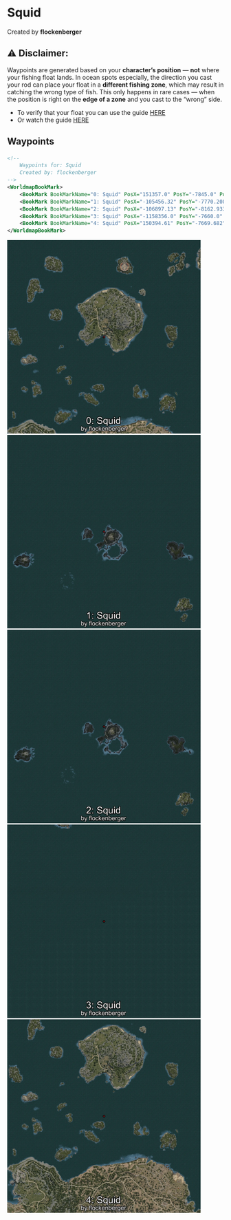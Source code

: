 # Squid
Created by **flockenberger**

## ⚠️ Disclaimer:
Waypoints are generated based on your __**character’s position**__ — __not__ where your fishing float lands.
In ocean spots especially, the direction you cast your rod can place your float in a **different fishing zone**, which may result in catching the wrong type of fish.
This only happens in rare cases — when the position is right on the **edge of a zone** and you cast to the “wrong” side.

- To verify that your float you can use the guide [HERE](https://flockenberger.github.io/bdo-fish-position/)
- Or watch the guide [HERE](https://youtu.be/t-VXcRoNojk)

## Waypoints
```xml
<!--
    Waypoints for: Squid
    Created by: flockenberger
-->
<WorldmapBookMark>
    <BookMark BookMarkName="0: Squid" PosX="151357.0" PosY="-7845.0" PosZ="291492.0" />
    <BookMark BookMarkName="1: Squid" PosX="-105456.32" PosY="-7770.208" PosZ="633819.75" />
    <BookMark BookMarkName="2: Squid" PosX="-106897.13" PosY="-8162.9336" PosZ="632805.06" />
    <BookMark BookMarkName="3: Squid" PosX="-1158356.0" PosY="-7660.0" PosZ="903614.0" />
    <BookMark BookMarkName="4: Squid" PosX="150394.61" PosY="-7669.682" PosZ="224549.9" />
</WorldmapBookMark>
```

<img src="./Squid_0_Preview.webp" width="450"/> <img src="./Squid_1_Preview.webp" width="450"/> <img src="./Squid_2_Preview.webp" width="450"/> <img src="./Squid_3_Preview.webp" width="450"/> <img src="./Squid_4_Preview.webp" width="450"/> 